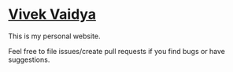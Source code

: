 # [Vivek Vaidya](https://vivekvaidya.me)
This is my personal website.

Feel free to file issues/create pull requests if you find bugs or have suggestions.
